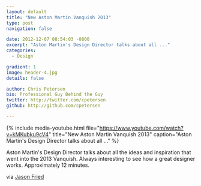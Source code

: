 ```yaml
---
layout: default
title: "New Aston Martin Vanquish 2013"
type: post
navigation: false

date: 2012-12-07 08:54:03 -0800
excerpt: "Aston Martin's Design Director talks about all ..."
categories:
  - Design

gradient: 1
image: header-4.jpg
details: false

author: Chris Petersen
bio: Professional Guy Behind the Guy
twitter: http://twitter.com/cpetersen
github: http://github.com/cpetersen

---
```


{% include media-youtube.html file="https://www.youtube.com/watch?v=kMKubku9cV4" title="New Aston Martin Vanquish 2013" caption="Aston Martin's Design Director talks about all ..." %}

Aston Martin's Design Director talks about all the ideas and inspiration that went into the 2013 Vanquish. Always interesting to see how a great designer works. Approximately 12 minutes.

via  [Jason Fried](https://twitter.com/jasonfried/status/276891899208560640) 
